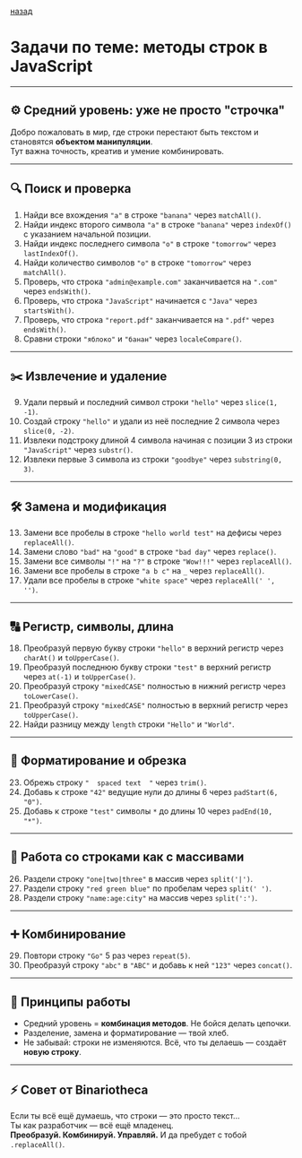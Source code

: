 [назад](pages/menuGitHub.md)

# Задачи по теме: методы строк в JavaScript

---

## ⚙️ Средний уровень: уже не просто "строчка"

Добро пожаловать в мир, где строки перестают быть текстом и становятся **объектом манипуляции**.  
Тут важна точность, креатив и умение комбинировать.

---

## 🔍 Поиск и проверка

  1. Найди все вхождения `"a"` в строке `"banana"` через `matchAll()`.  
  2. Найди индекс второго символа `"a"` в строке `"banana"` через `indexOf()` с указанием начальной позиции.  
  3. Найди индекс последнего символа `"o"` в строке `"tomorrow"` через `lastIndexOf()`.  
  4. Найди количество символов `"o"` в строке `"tomorrow"` через `matchAll()`.  
  5. Проверь, что строка `"admin@example.com"` заканчивается на `".com"` через `endsWith()`.  
  6. Проверь, что строка `"JavaScript"` начинается с `"Java"` через `startsWith()`.  
  7. Проверь, что строка `"report.pdf"` заканчивается на `".pdf"` через `endsWith()`.  
  8. Сравни строки `"яблоко"` и `"банан"` через `localeCompare()`.  

---

## ✂️ Извлечение и удаление

  9. Удали первый и последний символ строки `"hello"` через `slice(1, -1)`.  
  10. Создай строку `"hello"` и удали из неё последние 2 символа через `slice(0, -2)`.  
  11. Извлеки подстроку длиной 4 символа начиная с позиции 3 из строки `"JavaScript"` через `substr()`.  
  12. Извлеки первые 3 символа из строки `"goodbye"` через `substring(0, 3)`.  

---

## 🛠 Замена и модификация

  13. Замени все пробелы в строке `"hello world test"` на дефисы через `replaceAll()`.  
  14. Замени слово `"bad"` на `"good"` в строке `"bad day"` через `replace()`.  
  15. Замени все символы `"!"` на `"?"` в строке `"Wow!!!"` через `replaceAll()`.  
  16. Замени все пробелы в строке `"a b c"` на `_` через `replaceAll()`.  
  17. Удали все пробелы в строке `"white space"` через `replaceAll(' ', '')`.  

---

## 🔠 Регистр, символы, длина

  18. Преобразуй первую букву строки `"hello"` в верхний регистр через `charAt()` и `toUpperCase()`.  
  19. Преобразуй последнюю букву строки `"test"` в верхний регистр через `at(-1)` и `toUpperCase()`.  
  20. Преобразуй строку `"mixedCASE"` полностью в нижний регистр через `toLowerCase()`.  
  21. Преобразуй строку `"mixedCASE"` полностью в верхний регистр через `toUpperCase()`.  
  22. Найди разницу между `length` строки `"Hello"` и `"World"`.  

---

## 🧼 Форматирование и обрезка

  23. Обрежь строку `"  spaced text  "` через `trim()`.  
  24. Добавь к строке `"42"` ведущие нули до длины 6 через `padStart(6, "0")`.  
  25. Добавь к строке `"test"` символы `*` до длины 10 через `padEnd(10, "*")`.  

---

## 🧩 Работа со строками как с массивами

  26. Раздели строку `"one|two|three"` в массив через `split('|')`.  
  27. Раздели строку `"red green blue"` по пробелам через `split(' ')`.  
  28. Раздели строку `"name:age:city"` на массив через `split(':')`.  

---

## ➕ Комбинирование

  29. Повтори строку `"Go"` 5 раз через `repeat(5)`.  
  30. Преобразуй строку `"abc"` в `"ABC"` и добавь к ней `"123"` через `concat()`.  

---

## 🧠 Принципы работы

- Средний уровень = **комбинация методов**. Не бойся делать цепочки.
- Разделение, замена и форматирование — твой хлеб.
- Не забывай: строки не изменяются. Всё, что ты делаешь — создаёт **новую строку**.

---

## ⚡ Совет от Binariotheca

Если ты всё ещё думаешь, что строки — это просто текст...  
Ты как разработчик — всё ещё младенец.  
**Преобразуй. Комбинируй. Управляй.** И да пребудет с тобой `.replaceAll()`.
